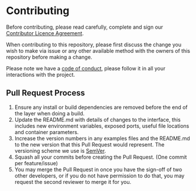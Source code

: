 
# Contributing

Before contributing, please read carefully, complete and sign our [Contributor Licence Agreement](contributor-licence-agreement.md).

When contributing to this repository, please first discuss the change you wish to make via issue or any other available method with the owners of this repository before making a change.

Please note we have a [code of conduct](code-of-conduct.md), please follow it in all your interactions with the project.

## Pull Request Process

1. Ensure any install or build dependencies are removed before the end of the layer when doing a
   build.
2. Update the README.md with details of changes to the interface, this includes new environment
   variables, exposed ports, useful file locations and container parameters.
3. Increase the version numbers in any examples files and the README.md to the new version that this
   Pull Request would represent. The versioning scheme we use is [SemVer](http://semver.org/).
4. Squash all your commits before creating the Pull Request. (One commit per feature/issue)
5. You may merge the Pull Request in once you have the sign-off of two other developers, or if you
   do not have permission to do that, you may request the second reviewer to merge it for you.
